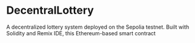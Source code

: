 # DecentralLottery

A decentralized lottery system deployed on the Sepolia testnet. Built with Solidity and Remix IDE, this Ethereum-based smart contract